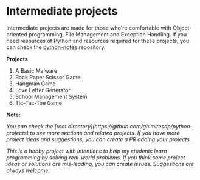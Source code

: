 # Intermediate projects

Intermediate projects are made for those who're comfortable with Object-oriented
programming, File Management and Exception Handling. If you need resources of
Python and resources required for these projects, you can check the
[python-notes](https://github.com/ghimiresdp/python-notes) repository.

**Projects**


1. A Basic Malware
2. Rock Paper Scissor Game
3. Hangman Game
4. Love Letter Generator
5. School Management System
6. Tic-Tac-Toe Game


**Note:**

<i>
You can check the
[root directory](https://github.com/ghimiresdp/python-projects)
to see more sections and related projects. If you have more project ideas and
suggestions, you can create a PR adding your projects.

This is a hobby project with intentions to help my students learn programming
by solving real-world problems. If you think some project ideas or solutions are
mis-leading, you can create issues. Suggestions are always welcome.
</i>
